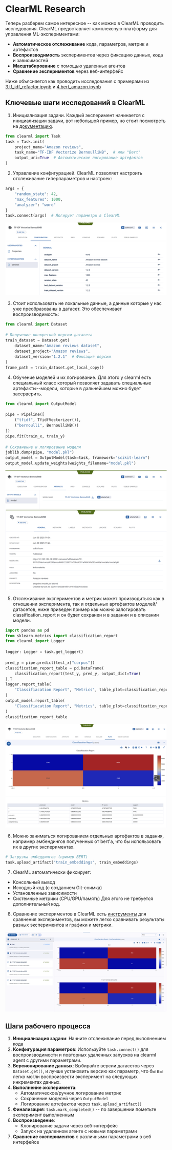 # ClearML Research

Теперь разберем самое интересное -- как можно в ClearML проводить исследования. ClearML предоставляет комплексную платформу для управления ML-экспериментами:
- **Автоматическое отслеживание** кода, параметров, метрик и артефактов
- **Воспроизводимость** экспериментов через фиксацию данных, кода и зависимостей
- **Масштабирование** с помощью удаленных агентов
- **Сравнение экспериментов** через веб-интерфейс


Ниже объясняется как проводить исследования с примерами из [3.tf_idf_refactor.ipynb](mlops-example/3.tf_idf_refactor.ipynb) и [4.bert_amazon.ipynb](mlops-example/4.bert_amazon.ipynb)

## Ключевые шаги исследований в ClearML

1. Инициализация задачи. Каждый эксперимент начинается с инициализации задачи, вот небольшой пример, но стоит посмотреть на [документацию](https://clear.ml/docs/latest/docs/clearml_sdk/task_sdk/).
```python
from clearml import Task
task = Task.init(
    project_name="Amazon reviews",
    task_name="TF-IDF Vectorize BernoulliNB",  # или "Bert"
    output_uri=True  # Автоматическое логирование артефактов
)
```

2. Управление конфигурацией. ClearML позволяет настроить отслеживание гиперпараметров и настроек:
```python
args = {
    "random_state": 42,
    "max_features": 1000,
    "analyzer": "word"
}
task.connect(args)  # Логирует параметры в ClearML
```

![](images/experiment.config.png)

3. Стоит использовать не локальные данные, а данные которые у нас уже преобразованы в датасет. Это обеспечивает воспроизводимость:
```python
from clearml import Dataset

# Получение конкретной версии датасета
train_dataset = Dataset.get(
    dataset_name="Amazon reviews dataset",
    dataset_project="Amazon reviews",
    dataset_version="1.2.1"  # Фиксация версии
)
frame_path = train_dataset.get_local_copy()
```


4. Обучение моделей и их логирование. Для этого у clearml есть специальный класс который позволяет задавать специальные артефакты--модели, которые в дальнейшем можно будет засерверить.

```python
from clearml import OutputModel

pipe = Pipeline([
    ("tfidf", TfidfVectorizer()),
    ("bernoulli", BernoulliNB())
])
pipe.fit(train_x, train_y)

# Сохранение и логирование модели
joblib.dump(pipe, "model.pkl")
output_model = OutputModel(task=task, framework="scikit-learn")
output_model.update_weights(weights_filename="model.pkl")
```

![](images/experiment.model.png)
![](images/experiment.model.info.png)

5. Отслеживание экспериментов и метрик может производиться как в отношении эксперимента, так и отдельных артефактов моделей/датасетов, ниже приведен пример как можно залогировать classification_report и он будет сохранен и в задании и в описании модели.
```python
import pandas as pd
from sklearn.metrics import classification_report
from clearml import Logger

logger: Logger = task.get_logger()

pred_y = pipe.predict(test_x["corpus"])
classification_report_table = pd.DataFrame(
    classification_report(test_y, pred_y, output_dict=True)
).T
logger.report_table(
    "Classifiacation Report", "Metrics", table_plot=classification_report_table
)
output_model.report_table(
    "Classifiacation Report", "Metrics", table_plot=classification_report_table
)
classification_report_table
```

![](images/experiment.metrics.png)

6. Можно заниматься логированием отдельных артефактов в задания, например эмбендингов полученных от bert'a, что бы использовать их в других экспериментах.

```python
# Загрузка эмбеддингов (пример BERT)
task.upload_artifact("train_embeddings", train_embeddings)
```

7. ClearML автоматически фиксирует:
- Консольный вывод
- Исходный код (с созданием Git-снимка)
- Установленные зависимости
- Системные метрики (CPU/GPU/память)
Для этого не требуется дополнительный код.

8. Сравнение экспериментов
в ClearML есть [инструменты](https://clear.ml/docs/latest/docs/webapp/webapp_exp_comparing/) для сравнения экспериментов, вы можете легко сравнивать результаты разных экспериментов и графики и метрики.

![](images/experiment.compare.png)

## Шаги рабочего процесса
1. **Инициализация задачи**: Начните отслеживание перед выполнением кода
2. **Конфигурация параметров**: Используйте `task.connect()` для воспроизводимости и повторных удаленных запусков на clearml agent с другими параметрами.
3. **Версионирование данных**: Выбирайте версии датасетов через `Dataset.get()`, и лучше установить версию как параметр, что бы вы легко могли воспроизвести эксперимент на следующих инкрементах данных. 
4. **Выполнение эксперимента**:
   - Автоматическое/ручное логирование метрик
   - Сохранение моделей через `OutputModel`
   - Логирование артефактов через `task.upload_artifact()`
5. **Финализация**: `task.mark_completed()` -- по завершении пометьте эксперимент выполненным
6. **Воспроизведение**:
   - Клонирование задачи через веб-интерфейс
   - Запуск на удаленном агенте с новыми параметрами
7. **Сравнение экспериментов** с различными параметрами в веб интерфейсе
